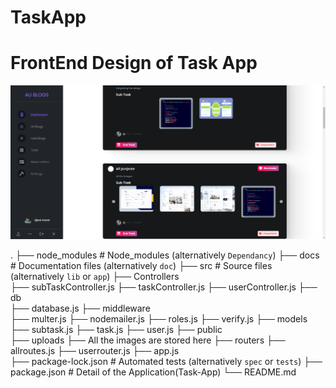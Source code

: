 # TaskApp

<h1>FrontEnd Design of Task App</h1>


<img src="https://github.com/ujjwalanand43/TaskApp/blob/d9a51ca84ea4b5e61ebbb67fd4b8621aa0858cb6/src/public/uploads/1663442623343taskApp.png" alt="FrontEnd Design of Task App" >


  .
    ├── node_modules                   # Node_modules (alternatively `Dependancy`)
    ├── docs                    # Documentation files (alternatively `doc`)
    ├── src                     # Source files (alternatively `lib` or `app`)
         ├── Controllers  
              ├── subTaskController.js
              ├── taskController.js
              ├── userController.js
         ├── db   
              ├── database.js
         ├── middleware   
              ├── multer.js
              ├── nodemailer.js
              ├── roles.js
              ├── verify.js
         ├── models   
              ├── subtask.js
              ├── task.js
              ├── user.js
         ├── public   
                ├── uploads
                       ├── All the images are stored here 
         ├── routers
                 ├── allroutes.js
                 ├── userrouter.js
         ├── app.js   
    ├── package-lock.json               # Automated tests (alternatively `spec` or `tests`)
    ├── package.json                    # Detail of the Application(Task-App)
    └── README.md
